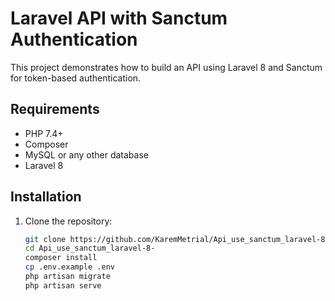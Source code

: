 # Laravel API with Sanctum Authentication

This project demonstrates how to build an API using Laravel 8 and Sanctum for token-based authentication.

## Requirements

- PHP 7.4+
- Composer
- MySQL or any other database
- Laravel 8

## Installation

1. Clone the repository:
   ```bash
   git clone https://github.com/KaremMetrial/Api_use_sanctum_laravel-8-
   cd Api_use_sanctum_laravel-8-
   composer install
   cp .env.example .env
   php artisan migrate
   php artisan serve




